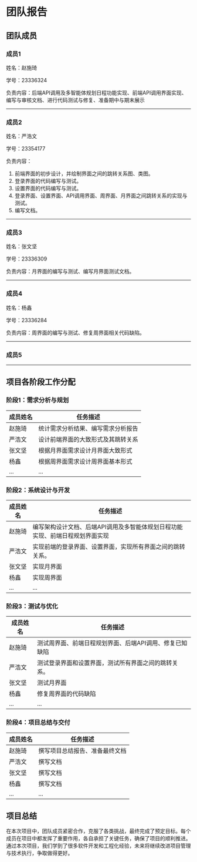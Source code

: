 
# 团队报告


## 团队成员

### 成员1

姓名：赵施琦

学号：23336324

负责内容：后端API调用及多智能体规划日程功能实现、前端API调用界面实现、编写与审核文档、进行代码测试与修复、准备期中与期末展示

---

### 成员2
姓名：严浩文

学号：23354177

负责内容：

1. 前端界面的初步设计，并绘制界面之间的跳转关系图、类图。
2. 登录界面的代码编写与测试。
3. 设置界面的代码编写与测试。
4. 登录界面、设置界面、API调用界面、周界面、月界面之间跳转关系的实现与测试。
5. 编写文档。

---

### 成员3
姓名：张文坚

学号：23336309

负责内容：月界面的编写与测试、编写月界面测试文档。



---

### 成员4
姓名：杨鑫

学号：23336284

负责内容：周界面的编写与测试、修复周界面相关代码缺陷。


---

### 成员5


---

## 项目各阶段工作分配

### 阶段1：需求分析与规划

| 成员姓名 | 任务描述 |
|----------|----------|
| 赵施琦    | 统计需求分析结果、编写需求分析报告 |
| 严浩文 | 设计前端界面的大致形式及其跳转关系 |
| 张文坚   | 根据月界面需求设计月界面大致形式 |
| 杨鑫    | 根据周界面需求设计周界面基本形式 |
| ...     | ...|

### 阶段2：系统设计与开发

| 成员姓名 | 任务描述 |
|----------|----------|
| 赵施琦    | 编写架构设计文档、后端API调用及多智能体规划日程功能实现、前端日程规划界面实现 |
| 严浩文 | 实现前端的登录界面、设置界面，实现所有界面之间的跳转关系。 |
| 张文坚 | 实现月界面 |
| 杨鑫   | 实现周界面 |
| ...    | ... |

### 阶段3：测试与优化

| 成员姓名 | 任务描述 |
|----------|----------|
| 赵施琦    | 测试周界面、前端日程规划界面、后端API调用、修复已知缺陷 |
| 严浩文 | 测试登录界面和设置界面，测试所有界面之间的跳转关系。 |
| 张文坚 | 测试月界面 |
| 杨鑫   | 修复周界面的代码缺陷 |
| ...    | ... |   

### 阶段4：项目总结与交付

| 成员姓名 | 任务描述 |
|----------|----------|
| 赵施琦    | 撰写项目总结报告、准备最终文档 |
| 严浩文 | 撰写文档 |
| 张文坚 | 撰写文档 |
| 杨鑫   | 撰写文档 |
| ...    | ... |


## 项目总结
在本次项目中，团队成员紧密合作，克服了各类挑战，最终完成了预定目标。每个成员在项目中都发挥了重要作用，各自承担了关键任务，确保了项目的顺利推进。通过本次项目，我们学到了很多软件开发和工程化经验，未来将继续改进项目管理与技术执行，争取做得更好。
